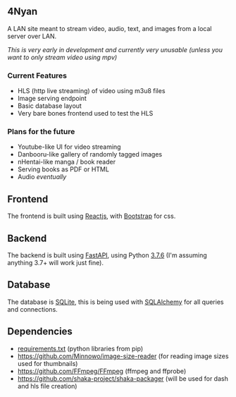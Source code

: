 

## 4Nyan
A LAN site meant to stream video, audio, text, and images from a local server over LAN.


*This is very early in development and currently very unusable (unless you want to only stream video using mpv)*

### Current Features

- HLS (http live streaming) of video using m3u8 files
- Image serving endpoint
- Basic database layout
- Very bare bones frontend used to test the HLS

### Plans for the future

- Youtube-like UI for video streaming
- Danbooru-like gallery of randomly tagged images 
- nHentai-like manga / book reader 
- Serving books as PDF or HTML
- Audio *eventually*

## Frontend 
The frontend is built using [Reactjs](https://reactjs.org/), with [Bootstrap](https://getbootstrap.com/docs/5.1/getting-started/download/) for css. 

## Backend
The backend is built using [FastAPI](https://fastapi.tiangolo.com/), using Python [3.7.6](https://www.python.org/downloads/release/python-376/) (I'm assuming anything 3.7+ will work just fine).

## Database
The database is [SQLite](https://sqlite.org/index.html), this is being used with [SQLAlchemy](https://www.sqlalchemy.org/) for all queries and connections.

## Dependencies
- [requirements.txt](./backend/bNyan/requirements.txt) (python libraries from pip)
- https://github.com/Minnowo/image-size-reader (for reading image sizes used for thumbnails)
- https://github.com/FFmpeg/FFmpeg (ffmpeg and ffprobe)
- https://github.com/shaka-project/shaka-packager (will be used for dash and hls file creation)





